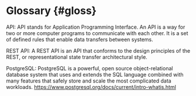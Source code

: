 # Glossary   {#gloss}



API: API stands for Application Programming Interface.  An API is a way for two or more computer programs to communicate with each other. It is a set of defined rules that enable data transfers between systems.

REST API: A REST API is an API that conforms to the design principles of the REST, or representational state transfer architectural style.

PostgreSQL: PostgreSQL is a powerful, open source object-relational database system that uses and extends the SQL language combined with many features that safely store and scale the most complicated data workloads. https://www.postgresql.org/docs/current/intro-whatis.html
